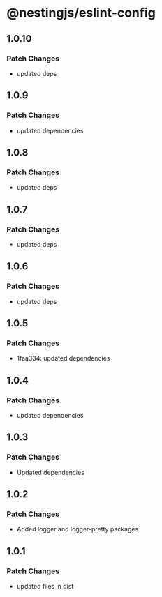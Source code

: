 # @nestingjs/eslint-config

## 1.0.10

### Patch Changes

- updated deps

## 1.0.9

### Patch Changes

- updated dependencies

## 1.0.8

### Patch Changes

- updated deps

## 1.0.7

### Patch Changes

- updated deps

## 1.0.6

### Patch Changes

- updated deps

## 1.0.5

### Patch Changes

- 1faa334: updated dependencies

## 1.0.4

### Patch Changes

- updated dependencies

## 1.0.3

### Patch Changes

- Updated dependencies

## 1.0.2

### Patch Changes

- Added logger and logger-pretty packages

## 1.0.1

### Patch Changes

- updated files in dist
